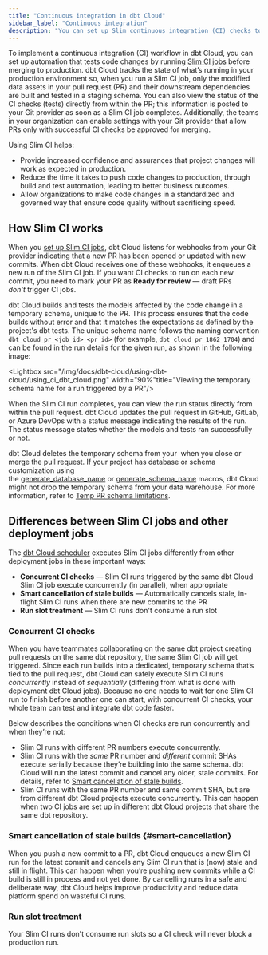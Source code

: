 ```yaml
---
title: "Continuous integration in dbt Cloud"
sidebar_label: "Continuous integration"
description: "You can set up Slim continuous integration (CI) checks to test every single change prior to deploying the code to production just like in a software development workflow."
---
```


To implement a continuous integration (CI) workflow in dbt Cloud, you can set up automation that tests code changes by running [Slim CI jobs](/docs/deploy/slim-ci-jobs) before merging to production. dbt Cloud tracks the state of what’s running in your production environment so, when you run a Slim CI job, only the modified data assets in your pull request (PR) and their downstream dependencies are built and tested in a staging schema. You can also view the status of the CI checks (tests) directly from within the PR; this information is posted to your Git provider as soon as a Slim CI job completes. Additionally, the teams in your organization can enable settings with your Git provider that allow PRs only with successful CI checks be approved for merging.  

<Lightbox src="/img/docs/dbt-cloud/using-dbt-cloud/ci-workflow.png" width="90%" title="Workflow of continuous integration in dbt Cloud"/>

Using Slim CI helps:

- Provide increased confidence and assurances that project changes will work as expected in production.
- Reduce the time it takes to push code changes to production, through build and test automation, leading to better business outcomes.
- Allow organizations to make code changes in a standardized and governed way that ensure code quality without sacrificing speed.

## How Slim CI works

When you [set up Slim CI jobs](/docs/deploy/slim-ci-jobs#set-up-slim-ci-jobs), dbt Cloud listens for webhooks from your Git provider indicating that a new PR has been opened or updated with new commits. When dbt Cloud receives one of these webhooks, it enqueues a new run of the Slim CI job. If you want CI checks to run on each new commit, you need to mark your PR as **Ready for review** &mdash; draft PRs _don't_ trigger CI jobs. 

dbt Cloud builds and tests the models affected by the code change in a temporary schema, unique to the PR. This process ensures that the code builds without error and that it matches the expectations as defined by the project's dbt tests. The unique schema name follows the naming convention `dbt_cloud_pr_<job_id>_<pr_id>` (for example, `dbt_cloud_pr_1862_1704`) and can be found in the run details for the given run, as shown in the following image:

<Lightbox src="/img/docs/dbt-cloud/using-dbt-cloud/using_ci_dbt_cloud.png" width="90%"title="Viewing the temporary schema name for a run triggered by a PR"/>

When the Slim CI run completes, you can view the run status directly from within the pull request. dbt Cloud updates the pull request in GitHub, GitLab, or Azure DevOps with a status message indicating the results of the run. The status message states whether the models and tests ran successfully or not. 

dbt Cloud deletes the temporary schema from your <Term id="data-warehouse" /> when you close or merge the pull request. If your project has database or schema customization using the [generate_database_name](/docs/build/custom-databases#generate_database_name) or [generate_schema_name](/docs/build/custom-schemas#how-does-dbt-generate-a-models-schema-name) macros, dbt Cloud might not drop the temporary schema from your data warehouse. For more information, refer to [Temp PR schema limitations](#temp-pr-schema-limitations).

## Differences between Slim CI jobs and other deployment jobs

The [dbt Cloud scheduler](/docs/deploy/job-scheduler) executes Slim CI jobs differently from other deployment jobs in these important ways:

- **Concurrent CI checks** &mdash; Slim CI runs triggered by the same dbt Cloud Slim CI job execute concurrently (in parallel), when appropriate
- **Smart cancellation of stale builds** &mdash; Automatically cancels stale, in-flight Slim CI runs when there are new commits to the PR
- **Run slot treatment** &mdash; Slim CI runs don't consume a run slot

### Concurrent CI checks

When you have teammates collaborating on the same dbt project creating pull requests on the same dbt repository, the same Slim CI job will get triggered. Since each run builds into a dedicated, temporary schema that’s tied to the pull request, dbt Cloud can safely execute Slim CI runs _concurrently_ instead of _sequentially_ (differing from what is done with deployment dbt Cloud jobs). Because no one needs to wait for one Slim CI run to finish before another one can start, with concurrent CI checks, your whole team can test and integrate dbt code faster.

Below describes the conditions when CI checks are run concurrently and when they’re not:  

- Slim CI runs with different PR numbers execute concurrently. 
- Slim CI runs with the _same_ PR number and _different_ commit SHAs execute serially because they’re building into the same schema. dbt Cloud will run the latest commit and cancel any older, stale commits. For details, refer to [Smart cancellation of stale builds](#smart-cancellation). 
- Slim CI runs with the same PR number and same commit SHA, but are from different dbt Cloud projects execute concurrently. This can happen when two CI jobs are set up in different dbt Cloud projects that share the same dbt repository.

### Smart cancellation of stale builds {#smart-cancellation}

When you push a new commit to a PR, dbt Cloud enqueues a new Slim CI run for the latest commit and cancels any Slim CI run that is (now) stale and still in flight. This can happen when you’re pushing new commits while a CI build is still in process and not yet done. By cancelling runs in a safe and deliberate way, dbt Cloud helps improve productivity and reduce data platform spend on wasteful CI runs.

<Lightbox src="/img/docs/dbt-cloud/using-dbt-cloud/example-smart-cancel-job.png" width="70%" title="Example of an automatically cancelled run"/>

### Run slot treatment

Your Slim CI runs don't consume run slots so a CI check will never block a production run.


